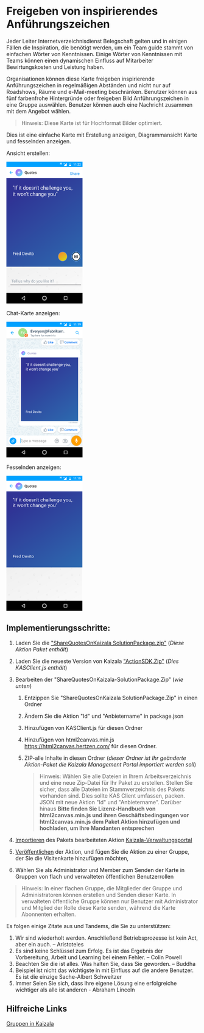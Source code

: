 # <a name="share-inspirational-quotes"></a>Freigeben von inspirierendes Anführungszeichen

Jeder Leiter Internetverzeichnisdienst Belegschaft gelten und in einigen Fällen die Inspiration, die benötigt werden, um ein Team guide stammt von einfachen Wörter von Kenntnissen. Einige Wörter von Kenntnissen mit Teams können einen dynamischen Einfluss auf Mitarbeiter Bewirtungskosten und Leistung haben. 

Organisationen können diese Karte freigeben inspirierende Anführungszeichen in regelmäßigen Abständen und nicht nur auf Roadshows, Räume und e-Mail-meeting beschränken. Benutzer können aus fünf farbenfrohe Hintergründe oder freigeben Bild Anführungszeichen in eine Gruppe auswählen. Benutzer können auch eine Nachricht zusammen mit dem Angebot wählen. 

> Hinweis: Diese Karte ist für Hochformat Bilder optimiert. 

Dies ist eine einfache Karte mit Erstellung anzeigen, Diagrammansicht Karte und fesselnden anzeigen.

Ansicht erstellen:

<img src="InspirationalQuotes@WorkplaceImages/1.png" alt="Chat card view Logo" width="200" />

Chat-Karte anzeigen:

<img src="InspirationalQuotes@WorkplaceImages/2.png" alt="Chat card view Logo" width="200" />

Fesselnden anzeigen:

<img src="InspirationalQuotes@WorkplaceImages/3.png" alt="Chat card view Logo" width="200" />

## <a name="implementation-steps"></a>Implementierungsschritte:
1. Laden Sie die ["ShareQuotesOnKaizala SolutionPackage.zip"](https://github.com/MicrosoftDocs/kaizala-docs/blob/master/Articles/BusinessSolutions/Life%40Work/InspirationalQuotes%40Workplace/ShareQuotesOnKaizala-SolutionPackage.zip) (*Diese Aktion Paket enthält*)
2. Laden Sie die neueste Version von Kaizala ["ActionSDK.Zip"](https://manage.kaiza.la/MiniApps/DownloadSDK) (*Dies KASClient.js enthält*)
3. Bearbeiten der "ShareQuotesOnKaizala-SolutionPackage.Zip" (*wie unten*)
   1. Entzippen Sie "ShareQuotesOnKaizala SolutionPackage.Zip" in einen Ordner
   2. Ändern Sie die Aktion "Id" und "Anbietername" in package.json
   3. Hinzufügen von KASClient.js für diesen Ordner 
   4. Hinzufügen von html2canvas.min.js https://html2canvas.hertzen.com/ für diesen Ordner.
   5. ZIP-alle Inhalte in diesen Ordner (*dieser Ordner ist Ihr geänderte Aktion-Paket die Kaizala Management Portal importiert werden soll*) 
       
      > Hinweis: Wählen Sie alle Dateien in Ihrem Arbeitsverzeichnis und eine neue Zip-Datei für Ihr Paket zu erstellen. Stellen Sie sicher, dass alle Dateien im Stammverzeichnis des Pakets vorhanden sind. Dies sollte KAS Client umfassen, packen. JSON mit neue Aktion "Id" und "Anbietername". Darüber hinaus **Bitte finden Sie Lizenz-Handbuch von html2canvas.min.js und ihren Geschäftsbedingungen vor html2canvas.min.js dem Paket Aktion hinzufügen und hochladen, um Ihre Mandanten entsprechen**
       
4. [Importieren](https://docs.microsoft.com/en-us/kaizala/actions/publish#import-kaizala-action) des Pakets bearbeiteten Aktion [Kaizala-Verwaltungsportal](https://manage.kaiza.la/)
5. [Veröffentlichen](https://docs.microsoft.com/en-us/kaizala/actions/publish) der Aktion, und fügen Sie die Aktion zu einer Gruppe, der Sie die Visitenkarte hinzufügen möchten,
6. Wählen Sie als Administrator und Member zum Senden der Karte in Gruppen von flach und verwalteten öffentlichen Benutzerrollen

> Hinweis: In einer flachen Gruppe, die Mitglieder der Gruppe und Administratoren können erstellen und Senden dieser Karte. In verwalteten öffentliche Gruppe können nur Benutzer mit Administrator und Mitglied der Rolle diese Karte senden, während die Karte Abonnenten erhalten.

Es folgen einige Zitate aus und Tandems, die Sie zu unterstützen:

 1. Wir sind wiederholt werden. Anschließend Betriebsprozesse ist kein Act, aber ein auch. – Aristoteles
 2. Es sind keine Schlüssel zum Erfolg. Es ist das Ergebnis der Vorbereitung, Arbeit und Learning bei einem Fehler. – Colin Powell
 3. Beachten Sie die ist alles. Was halten Sie, dass Sie geworden. – Buddha
 4. Beispiel ist nicht das wichtigste in mit Einfluss auf die andere Benutzer. Es ist die einzige Sache-Albert Schweitzer
 5. Immer Seien Sie sich, dass Ihre eigene Lösung eine erfolgreiche wichtiger als alle ist anderen - Abraham Lincoln

## <a name="useful-links"></a>Hilfreiche Links

[Gruppen in Kaizala](https://docs.microsoft.com/en-us/kaizala/partnerdocs/groupsinkaizala)
